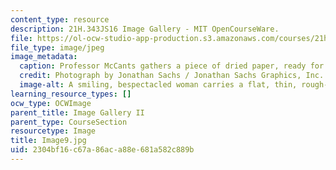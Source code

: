 ```yaml
---
content_type: resource
description: 21H.343JS16 Image Gallery - MIT OpenCourseWare.
file: https://ol-ocw-studio-app-production.s3.amazonaws.com/courses/21h-343j-making-books-the-renaissance-and-today-spring-2016/2304bf16c67a86aca88e681a582c889b_Image9.jpg
file_type: image/jpeg
image_metadata:
  caption: Professor McCants gathers a piece of dried paper, ready for printing.
  credit: Photograph by Jonathan Sachs / Jonathan Sachs Graphics, Inc.
  image-alt: A smiling, bespectacled woman carries a flat, thin, rough-edged object.
learning_resource_types: []
ocw_type: OCWImage
parent_title: Image Gallery II
parent_type: CourseSection
resourcetype: Image
title: Image9.jpg
uid: 2304bf16-c67a-86ac-a88e-681a582c889b
---
```

